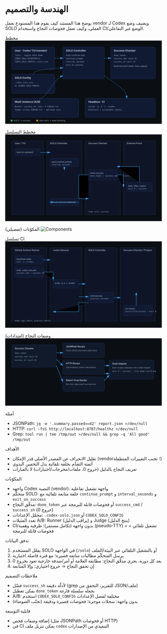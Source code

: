 الهندسة والتصميم
=================

يوضح هذا المستند كيف يقوم هذا المستودع بعمل vendor لـ Codex ويضيف وضع SOLO العملي، وكيف تعمل فحوصات النجاح واستخدام CI/الوضع غير التفاعلي.

مخطط
![Architecture](../../assets/architecture.svg)

مخطط التسلسل
![Sequence](../../assets/architecture-seq.svg)

المكوّنات (تفصيلي)
![Components](../../assets/architecture-components.svg)

تسلسل CI
![CI Sequence](../../assets/architecture-ci-seq.svg)

وصفات النجاح (امتدادات)
![Recipes](../../assets/architecture-recipes.svg)

أمثلة
- JSONPath: `jq -e '.summary.passed==42' report.json >/dev/null`
- HTTP: `curl -fsS http://localhost:8787/healthz >/dev/null`
- Grep: `tool run | tee /tmp/out >/dev/null && grep -q 'All good' /tmp/out`

الأهداف
- تقليل الانحراف عن المصدر الأصلي قدر الإمكان (vendor؛ تجنب التغييرات المتطفلة)
- أتمتة التقدّم بحلقة تلقائية بدل التخمين اليدوي
- تعريف النجاح بالدليل (خروج 0، ملفات/مخرجات/اختبارات) لا بالعبارات

المكوّنات
- واجهة Codex النصية (vendor): واجهة تشغيل تفاعلية
- متحكّم SOLO: حلقة متابعة تلقائية مع `continue_prompt` و `interval_seconds` و `exit_on_success`
- مدقّق النجاح: `done_token` أو فحوصات قابلة للبرمجة عبر `success_cmd` / `success_sh` (خروج 0)
- محمّل الإعدادات: `.codex-solo.json` أو `CODEX_SOLO_CONFIG`
- تعدد المثيلات A/B: Runner (يراقب الدليل) و Judge (ينتج الدليل)
- CI/بدون واجهة (تكامل مستمر): طرفية وهمية (pseudo‑TTY) + تشغيل تلقائي + فحوصات قابلة للبرمجة

تدفق البيانات
1) يفعّل المستخدم SOLO في الواجهة (`/solo`) أو بالتشغيل التلقائي عبر البيئة/الملف
2) يرسل المتحكّم مطالبات متابعة قصيرة؛ مع فترة فاصلة اختيارية
3) بعد كل دورة، يجري مدقّق النجاح: مطابقة العلامة أو أمر/صدفة خارجية تعود بخروج 0
4) إن تحقق النجاح → خروج اختياري؛ وإلا المتابعة

ملاحظات التصميم
- فضّل `success_sh` لأدلّة دقيقة (grep للتقرير، التحقق من JSON/ملف)
- يمكن تعطيل `done_token` بجعله سلسلة فارغة
- A/B: استخدم `CODEX_SOLO_CONFIG` مختلفة لفصل الإعدادات
- بدون واجهة: سجلات موجزة؛ فحوصات قصيرة ودقيقة (تجنّب الضوضاء)

قابلية التوسعة
- إضافة وصفات فحص (مثل JSONPath أو فحوصات HTTP)
- في CI يمكن تنزيل ملف `codex` التنفيذي من الإصدارات
